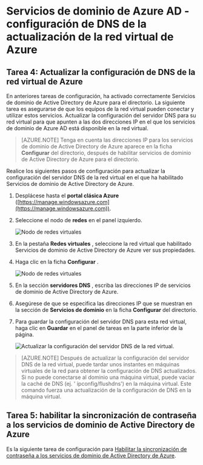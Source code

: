 <properties
    pageTitle="Servicios de dominio de Azure AD: Configuración actualizar DNS de la red virtual Azure | Microsoft Azure"
    description="Introducción a servicios de dominio de Azure Active Directory"
    services="active-directory-ds"
    documentationCenter=""
    authors="mahesh-unnikrishnan"
    manager="stevenpo"
    editor="curtand"/>

<tags
    ms.service="active-directory-ds"
    ms.workload="identity"
    ms.tgt_pltfrm="na"
    ms.devlang="na"
    ms.topic="get-started-article"
    ms.date="09/21/2016"
    ms.author="maheshu"/>

# <a name="azure-ad-domain-services---update-dns-settings-for-the-azure-virtual-network"></a>Servicios de dominio de Azure AD - configuración de DNS de la actualización de la red virtual de Azure

## <a name="task-4-update-dns-settings-for-the-azure-virtual-network"></a>Tarea 4: Actualizar la configuración de DNS de la red virtual de Azure
En anteriores tareas de configuración, ha activado correctamente Servicios de dominio de Active Directory de Azure para el directorio. La siguiente tarea es asegurarse de que los equipos de la red virtual pueden conectar y utilizar estos servicios. Actualizar la configuración del servidor DNS para su red virtual para que apunten a las dos direcciones IP en el que los servicios de dominio de Azure AD está disponible en la red virtual.

> [AZURE.NOTE] Tenga en cuenta las direcciones IP para los servicios de dominio de Active Directory de Azure aparece en la ficha **Configurar** del directorio, después de habilitar servicios de dominio de Active Directory de Azure para el directorio.

Realice los siguientes pasos de configuración para actualizar la configuración del servidor DNS de la red virtual en el que ha habilitado Servicios de dominio de Active Directory de Azure.

1. Desplácese hasta el **portal clásica Azure** ([https://manage.windowsazure.com](https://manage.windowsazure.com)).

2. Seleccione el nodo de **redes** en el panel izquierdo.

    ![Nodo de redes virtuales](./media/active-directory-domain-services-getting-started/virtual-network-select.png)

3. En la pestaña **Redes virtuales** , seleccione la red virtual que habilitado Servicios de dominio de Active Directory de Azure ver sus propiedades.

4. Haga clic en la ficha **Configurar** .

    ![Nodo de redes virtuales](./media/active-directory-domain-services-getting-started/virtual-network-configure-tab.png)

5. En la sección **servidores DNS** , escriba las direcciones IP de servicios de dominio de Active Directory de Azure.

6. Asegúrese de que se especifica las direcciones IP que se muestran en la sección de **Servicios de dominio** en la ficha **Configurar** del directorio.

7. Para guardar la configuración del servidor DNS para esta red virtual, haga clic en **Guardar** en el panel de tareas en la parte inferior de la página.

   ![Actualizar la configuración del servidor DNS de la red virtual.](./media/active-directory-domain-services-getting-started/update-dns.png)

> [AZURE.NOTE] Después de actualizar la configuración del servidor DNS de la red virtual, puede tardar unos instantes en máquinas virtuales de la red para obtener la configuración de DNS actualizados. Si no puede conectarse al dominio una máquina virtual, puede vaciar la caché de DNS (ej. ' ipconfig/flushdns') en la máquina virtual. Este comando fuerza una actualización de la configuración de DNS en la máquina virtual.


## <a name="task-5---enable-password-synchronization-to-azure-ad-domain-services"></a>Tarea 5: habilitar la sincronización de contraseña a los servicios de dominio de Active Directory de Azure
Es la siguiente tarea de configuración para [Habilitar la sincronización de contraseña a los servicios de dominio de Active Directory de Azure](active-directory-ds-getting-started-password-sync.md).
